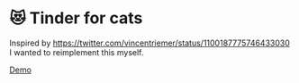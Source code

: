 # 😻 Tinder for cats

Inspired by https://twitter.com/vincentriemer/status/1100187775746433030 I wanted to reimplement this myself.

[Demo](https://tinder-for-cats.now.sh)
